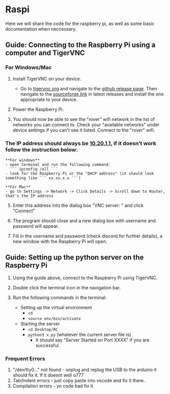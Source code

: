 # Raspi

Here we will share the code for the raspberry pi, as well as some basic documentation when neccessary.

## Guide: Connecting to the Raspberry Pi using a computer and TigerVNC

### For Windows/Mac

1. Install TigerVNC on your device.
	- Go to [tigervnc.org](https://tigervnc.org/) and navigate to the [github release page](https://github.com/TigerVNC/tigervnc/releases). Then navigate to the [sourceforge link](https://sourceforge.net/projects/tigervnc/files/stable/1.15.0/) in latest releases and install the one appropriate to your device.

2. Power the Raspberry Pi.

3. You should now be able to see the "rover" wifi network in the list of networks you can connect to. Check your "available networks" under device settings if you can't see it listed. Connect to the "rover" wifi. <br />
### The IP address should always be <ins>10.20.1.1</ins>, if it doesn't work follow the instruction below:

	**For windows**
	- open terminal and run the following command:
	  ``` ipconfig /all ```
	- look for the Raspberry Pi or the "DHCP address" (it should look something like ``` xx.xx.x.x ```)
	
	**For Mac**
	- go to Settings -> Network -> Click Details -> Scroll down to Router, that's the IP address

5. Enter this address into the dialog box "VNC server: " and click "Connect"

6. The program should close and a new dialog box with username and password will appear.

7. Fill in the username and password (check discord for further details), a new window with the Raspberry Pi will open.

## Guide: Setting up the python server on the Raspberry Pi

1. Using the guide above, connect to the Raspberry Pi using TigerVNC.

2. Double click the terminal icon in the navigation bar.

3. Run the following commands in the terminal:
	- Setting up the virtual environment
	    - ```cd```
	    - ```source env/bin/activate```
	- Starting the server
	    - ```cd Desktop/RC```
	    - ```python3 x.py``` (whatever the current server file is)
     		- It should say "Server Started on Port XXXX" if you are successful.

### Frequent Errors

1. "/dev/tty0..." not found - unplug and replug the USB to the arduino it should fix it. If it doesnt well o777
2. Tab/Indent errors - just copy paste into vscode and fix it there.
3. Compilation errors - yo code bad fix it
